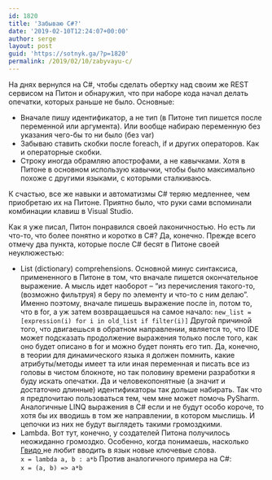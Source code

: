 ```yaml
---
id: 1820
title: 'Забываю C#?'
date: '2019-02-10T12:24:07+00:00'
author: serge
layout: post
guid: 'https://sotnyk.ga/?p=1820'
permalink: /2019/02/10/zabyvayu-c/
---
```


На днях вернулся на C#, чтобы сделать обертку над своим же REST сервисом на Питон и обнаружил, что при наборе кода начал делать опечатки, которых раньше не было. Основные:

- Вначале пишу идентификатор, а не тип (в Питоне тип пишется после переменной или аргумента). Или вообще набираю переменную без указания чего-бы то ни было (без var)
- Забываю ставить скобки после foreach, if и других операторов. Как и операторные скобки.
- Строку иногда обрамляю апострофами, а не кавычками. Хотя в Питоне в основном использую кавычки, чтобы было максимально похоже с другими языками, с которыми сталкиваюсь.

К счастью, все же навыки и автоматизмы C# теряю медленнее, чем приобретаю их на Питоне. Приятно было, что руки сами вспоминали комбинации клавиш в Visual Studio.

Как я уже писал, Питон понравился своей лаконичностью. Но есть ли что-то, что более понятно и коротко в C#? Да, конечно. Прежде всего отмечу два пункта, которые после C# бесят в Питоне своей неуклюжестью:

- List (dictionary) comprehensions. Основной минус синтаксиса, примененного в Питоне в том, что вначале пишется окончательное выражение. А мысль идет наоборот – “из перечисления такого-то, (возможно фильтруя) я беру по элементу и что-то с ним делаю”. Именно поэтому, вначале пишешь выражение после in, потом то, что в for, а уж затем возвращаешься на самое начало:
    ```new_list = [expression(i) for i in old_list if filter(i)]```
    Другой причиной того, что двигаешься в обратном направлении, является то, что IDE может подсказать продолжение выражения только после того, как оно будет описано в for и можно будет понять его тип. Да, конечно, в теории для динамического языка я должен помнить, какие атрибуты/методы имеет та или иная переменная и писать все из головы в чистом блокноте, но так половину времени разработки я буду искать опечатки. Да и человекопонятные (а значит и достаточно длинные) идентификаторы так дольше набирать. Так что я предпочитаю пользоваться тем, чем мне может помочь PySharm.  
    Аналогичные LINQ выражения в C# если и не будут особо короче, то хотя бы их вводишь в том же направлении, в котором мыслишь. И цепочки из них не будут выглядеть такими громоздкими.
- Lambda. Вот тут, конечно, у создателей Питона получилось неожиданно громоздко. Особенно, когда понимаешь, насколько [Гвидо ](https://ru.wikipedia.org/wiki/%D0%92%D0%B0%D0%BD_%D0%A0%D0%BE%D1%81%D1%81%D1%83%D0%BC,_%D0%93%D0%B2%D0%B8%D0%B4%D0%BE)не любит вводить в язык новые ключевые слова.  
    ```x = lambda a, b : a*b```
    Против аналогичного примера на C#:  
	```x = (a, b) => a*b```
